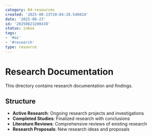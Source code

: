 ```yaml
---
category: 04-resources
created: '2025-08-23T20:04:38.540824'
date: '2025-08-23'
id: '20250823200438'
status: inbox
tags:
- '#ai'
- '#research'
type: resource
---
```


# Research Documentation

This directory contains research documentation and findings.

## Structure

- **Active Research**: Ongoing research projects and investigations
- **Completed Studies**: Finalized research with conclusions
- **Literature Reviews**: Comprehensive reviews of existing research
- **Research Proposals**: New research ideas and proposals